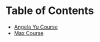 # Table of Contents

* [Angela Yu Course](Angela-Yu-Course\angela-yu-readme.md)
* [Max Course](Max-Course\max-course-readme.md)
